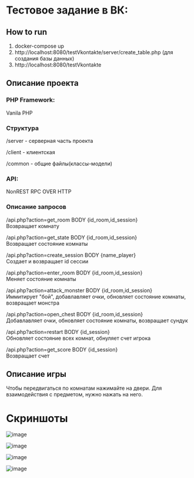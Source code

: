 # Тестовое задание в ВК: 


## How to run

1) docker-compose up
2) http://localhost:8080/testVkontakte/server/create_table.php (для создания базы данных)
3) http://localhost:8080/testVkontakte 

## Описание проекта

### PHP Framework:
Vanila PHP

### Структура
/server - серверная часть проекта

/client - клиентская

/common - общие файлы(классы-модели)

### API:
NonREST RPC OVER HTTP

### Описание запросов

/api.php?action=get_room
BODY {id_room,id_session}  
Возвращает комнату

/api.php?action=get_state
BODY {id_room,id_session}  
Возвращает состояние комнаты

/api.php?action=create_session
BODY {name_player}  
Создает и возвращает id сессии

/api.php?action=enter_room
BODY {id_room,id_session}  
Меняет состояние комнаты 

/api.php?action=attack_monster
BODY {id_room,id_session}  
Иммитирует "бой", добавлавляет очки, обновляет состояние комнаты, возвращает монстра

/api.php?action=open_chest
BODY {id_room,id_session}  
Добавлавляет очки, обновляет состояние комнаты, возвращает сундук

/api.php?action=restart
BODY {id_session}  
Обновляет состояние всех комнат, обнуляет счет игрока

/api.php?action=get_score
BODY {id_session}  
Возвращает счет



## Описание игры 

Чтобы передвигаться по комнатам нажимайте на двери. Для взаимодействия с предметом, нужно нажать на него.  

# Скриншоты
![image](https://user-images.githubusercontent.com/57155484/123342901-49174700-d559-11eb-8641-cd8349946809.png)

![image](https://user-images.githubusercontent.com/57155484/123343021-998ea480-d559-11eb-9610-ae4847cd5988.png)

![image](https://user-images.githubusercontent.com/57155484/123343067-b034fb80-d559-11eb-8dc4-f5a399a50829.png)

![image](https://user-images.githubusercontent.com/57155484/123343114-c478f880-d559-11eb-80a8-e2e7911da4ec.png)










